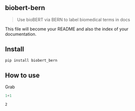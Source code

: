 
<!-- WARNING: THIS FILE WAS AUTOGENERATED! DO NOT EDIT! -->

## biobert-bern

> Use bioBERT via BERN to label biomedical terms in docs

This file will become your README and also the index of your
documentation.

## Install

``` sh
pip install biobert_bern
```

## How to use

Grab

``` python
1+1
```

    2
